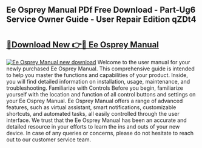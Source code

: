 ## Ee Osprey Manual PDf Free Download - Part-Ug6 Service Owner Guide - User Repair Edition qZDt4

# <h2><a href="http://cf18846.oget.top/?id=Ee+Osprey+Manual">🔗Download New 👉🔴 Ee Osprey Manual</a></h2>

[![Ee Osprey Manual new download](https://i.imgur.com/5g1atiW.png)](http://cf18846.oget.top/?id=Ee+Osprey+Manual)
Welcome to the user manual for your newly purchased Ee Osprey Manual. This comprehensive guide is intended to help you master the functions and capabilities of your product. Inside, you will find detailed information on installation, usage, maintenance, and troubleshooting. Familiarize with Controls Before you begin, familiarize yourself with the location and function of all control buttons and settings on your Ee Osprey Manual. Ee Osprey Manual offers a range of advanced features, such as virtual assistant, smart notifications, customizable shortcuts, and automated tasks, all easily controlled through the user interface. We trust that the Ee Osprey Manual has been an accurate and detailed resource in your efforts to learn the ins and outs of your new device. In case of any queries or concerns, please do not hesitate to reach out to our customer service team.
